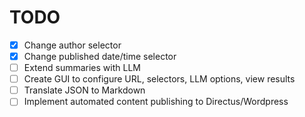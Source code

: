 # TODO

- [x] Change author selector
- [x] Change published date/time selector
- [ ] Extend summaries with LLM
- [ ] Create GUI to configure URL, selectors, LLM options, view results
- [ ] Translate JSON to Markdown
- [ ] Implement automated content publishing to Directus/Wordpress
